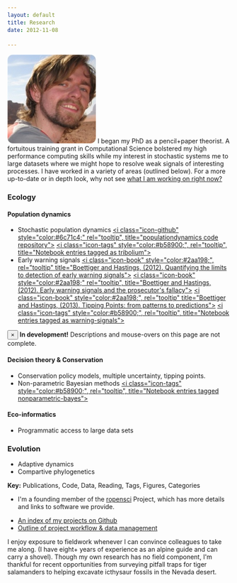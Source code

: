 ```yaml
---
layout: default 
title: Research
date: 2012-11-08

---
```



![floatright](assets/img/wadirum.png) 
I began my PhD as a pencil+paper theorist.  A fortuitous training grant in Computational Science 
bolstered my high performance computing skills while my interest in stochastic systems
me to large datasets where we might hope to resolve weak signals of interesting processes. 
I have worked in a variety of areas (outlined below).  For a more up-to-date or in depth
look, why not see [what I am working on right now?](/lab-notebookmark.html)

### Ecology

#### Population dynamics

* Stochastic population dynamics [<i class="icon-github" style="color:#6c71c4;" rel="tooltip", title="populationdynamics code repository"></i>](https://github.com/cboettig/populationdynamics) [<i class="icon-bookmark" style="color:#dc322f;" rel="tooltip" title="papers I'm reading in theoretical ecology"></i>](http://www.mendeley.com/groups/634301/theoretical-ecology/papers/)
[<i class="icon-tags" style="color:#b58900;", rel="tooltip", title="Notebook entries tagged as tribolium"></i>](tags.html/#tribolium) 
* Early warning signals [<i class="icon-book" style="color:#2aa198;", rel="tooltip" title="Boettiger and Hastings, (2012). Quantifying the limits to detection of early warning signals"></i>](/vita.html) [<i class="icon-book" style="color:#2aa198;" rel="tooltip", title="Boettiger and Hastings, (2012). Early warning signals and the prosecutor's fallacy"></i>](/vita.html) [<i class="icon-book" style="color:#2aa198;", rel="tooltip" title="Boettiger and Hastings, (2013). Tipping Points: from patterns to predictions"></i>](/vita.html) [<i class="icon-github" style="color:#6c71c4;" rel="tooltip" title="earlywarning code repository"></i>](https://github.com/cboettig/earlywarning) [<i class="icon-bookmark" style="color:#dc322f;" rel="tooltip" title="papers I'm reading in early warning signals"></i>](http://www.mendeley.com/groups/530001/early-warning-signs/papers/) [<i class="icon-tags" style="color:#b58900;", rel="tooltip", title="Notebook entries tagged as warning-signals"></i>](tags.html/#warning-sginals) 



<div class="alert alert-info">
  <button type="button" class="close" data-dismiss="alert">&times;</button>
  <strong><i class="icon-warning-sign icon-3x" style="color:#dc322f;"></i> In development!</strong> Descriptions and mouse-overs on this page are not complete.   
</div>



#### Decision theory & Conservation

* Conservation policy models, multiple uncertainty, tipping points. [<i class="icon-github" style="color:#6c71c4;"></i>](https://github.com/cboettig/pdg_control) [<i class="icon-tags" style="color:#b58900;"></i>](tags.html/) 
* Non-parametric Bayesian methods  [<i class="icon-github" style="color:#6c71c4;"></i>](https://github.com/cboettig/nonparametric-bayes) [<i class="icon-tags" style="color:#b58900;", rel="tooltip", title="Notebook entries tagged nonparametric-bayes"></i>](tags.html/#nonparametric-bayes)


#### Eco-informatics

* Programmatic access to large data sets [<i class="icon-book" style="color:#2aa198;"></i>](/vita.html) [<i class="icon-book" style="color:#2aa198;"></i>](/vita.html)  [<i class="icon-github" style="color:#6c71c4;"></i>](https://github.com/ropensci/rfishbase) [<i class="icon-github" style="color:#6c71c4;"></i>](https://github.com/ropensci/treeBASE) [<i class="icon-tags" style="color:#b58900;"></i>](tags.html/)


### Evolution

* Adaptive dynamics [<i class="icon-book" style="color:#2aa198;" rel="tooltip" title="Boettiger et al. (2010). Fluctuation Domains in adaptive evolution"></i>](/vita.html) [<i class="icon-github" style="color:#6c71c4;" rel="tooltip" title="R package accompanying Boettiger et al. 2010"></i>](https://github.com/cboettig/fluctuationDomains) [<i class="icon-github" style="color:#6c71c4;" title="R package for simulating branching in adaptive dynamics (mostly a wrapper to my C++ code)"></i>](https://github.com/cboettig/AdaptiveDynamics) [<i class="icon-bookmark" style="color:#dc322f;" rel="tooltip" title="recent papers in Adaptive Dynamics"></i>](http://www.mendeley.com/groups/529981/adaptive-dynamics/papers/)
* Compartive phylogenetics [<i class="icon-book" style="color:#2aa198;" rel="tooltip" title="Boettiger et al. (2012) Is your phylogeny informative? Measuring the power of comparative methods"></i> ](/vita.html) [<i class="icon-book" style="color:#2aa198;" rel="tooltip" title="Beaulieu et al. (2012) Modeling Stabilizing Selection: Expanding the
  Ornstein-Uhlenbeck Model of Adaptive Evolution"></i> ](/vita.html) [<i class="icon-globe"></i>](http://cran.r-project.org/web/packages/OUwie/index.html) [<i class="icon-github" style="color:#6c71c4;"></i>](https://github.com/cboettig/wrightscape) [<i class="icon-github" style="color:#6c71c4;" rel="tooltip" title="R package for phylogenetic monte carlo"></i>](https://github.com/cboettig/pmc) [<i class="icon-bookmark" style="color:#dc322f;" rel="tooltip" title="reading in phylogenetic methods"></i>](http://www.mendeley.com/groups/529971/phylogenetic-methods/papers/) [<i class="icon-tags" style="color:#b58900;"></i>](tags.html/) [<i class="icon-beaker" rel="tooltip" title="Data from Boettiger et al. (2012), <em>Evolution</em>"></i>](http://datadryad.org/handle/10255/dryad.37645)



**Key:** <i class="icon-book icon-2x" style="color:#2aa198;"></i> Publications,   <i class="icon-github icon-2x" style="color:#6c71c4;"></i> Code,  <i class="icon-beaker icon-2x" style="color:#859900;;"></i> Data, <i class="icon-bookmark icon-2x" style="color:#dc322f;"></i> Reading,   <i class="icon-tags icon-2x" style="color:#b58900;"></i> Tags,   <i class="icon-bar-chart icon-2x" style="color:#cb4b16;"></i> Figures,  <i class="icon-list icon-2x" style="color:#d33682;"></i> Categories


* I'm a founding member of the [<i class="icon-globe"></i> ropensci](http://ropensci.org) Project, which has more details and links to software we provide.  


- [An index of my projects on Github](software.html)
- [Outline of project workflow & data management](http://www.carlboettiger.info/2012/05/06/research-workflow.html)


I enjoy exposure to fieldwork whenever I can convince colleagues to take me along.  (I have eight+ years of experience as an alpine guide and can carry a shovel).  Though my own research has no field component, I'm thankful for recent opportunities from surveying pitfall traps for tiger salamanders to helping excavate icthysaur fossils in the Nevada desert. 




[<i class="icon-bookmark" style="color:#dc322f;" rel="tooltip" title="recent reading in research articles on education practices"></i>](http://www.mendeley.com/groups/530011/education/papers/)
